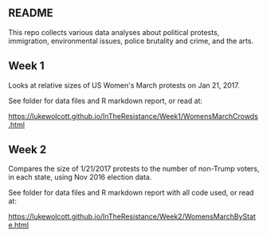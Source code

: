 ## README

This repo collects various data analyses about political protests, immigration, environmental issues, police brutality and crime, and the arts.

## Week 1

Looks at relative sizes of US Women's March protests on Jan 21, 2017.

See folder for data files and R markdown report, or read at:

https://lukewolcott.github.io/InTheResistance/Week1/WomensMarchCrowds.html

## Week 2

Compares the size of 1/21/2017 protests to the number of non-Trump voters, in each state, using Nov 2016 election data.

See folder for data files and R markdown report with all code used, or read at:

https://lukewolcott.github.io/InTheResistance/Week2/WomensMarchByState.html
